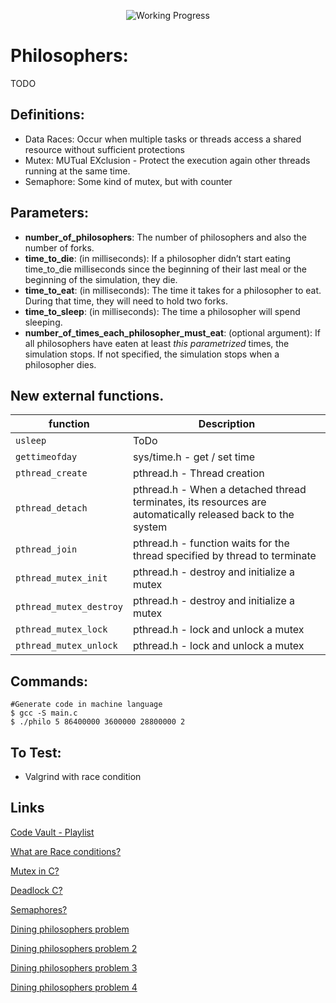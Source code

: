 
<div align="center">

<p align="center">
	<img src="https://i2.wp.com/www.aponia-dental-center.com/fachzahnarztliche-praxis/wp-content/uploads/2014/01/work-in-progress.png?fit=286%2C253" alt="Working Progress">
</p>

</div>


# Philosophers:
TODO



## Definitions:
* Data Races: Occur when multiple tasks or threads access a shared resource without sufficient protections
* Mutex: MUTual EXclusion - Protect the execution again other threads running at the same time.
* Semaphore: Some kind of mutex, but with counter

## Parameters:
* **number_of_philosophers**: The number of philosophers and also the number of forks.
* **time_to_die**: (in milliseconds): If a philosopher didn’t start eating time_to_die milliseconds since the beginning of their last meal or the beginning of the simulation, they die.
* **time_to_eat**: (in milliseconds): The time it takes for a philosopher to eat.
During that time, they will need to hold two forks.
* **time_to_sleep**: (in milliseconds): The time a philosopher will spend sleeping.
* **number_of_times_each_philosopher_must_eat**: (optional argument): If all philosophers have eaten at least _this parametrized_ times, the simulation stops. If not specified, the simulation stops when a
philosopher dies.



## New external functions.
| function | Description |
|-							|-		 |
|`usleep`					| ToDo
|`gettimeofday`				| sys/time.h - get / set time
|`pthread_create`			| pthread.h - Thread creation
|`pthread_detach`			| pthread.h - When a detached thread terminates, its resources are automatically released back to the system
|`pthread_join`				| pthread.h - function waits for the thread specified by thread to terminate
|`pthread_mutex_init`		| pthread.h - destroy and initialize a mutex
|`pthread_mutex_destroy`	| pthread.h - destroy and initialize a mutex
|`pthread_mutex_lock`		| pthread.h - lock and unlock a mutex
|`pthread_mutex_unlock`		| pthread.h - lock and unlock a mutex


## Commands:
```Shell
#Generate code in machine language
$ gcc -S main.c
$ ./philo 5	86400000 3600000 28800000 2
```

## To Test:
* Valgrind with race condition

## Links
[Code Vault - Playlist](https://www.youtube.com/watch?v=d9s_d28yJq0&list=PLfqABt5AS4FmuQf70psXrsMLEDQXNkLq2)

[What are Race conditions?](https://www.youtube.com/watch?v=FY9livorrJI)

[Mutex in C?](https://youtu.be/oq29KUy29iQ)

[Deadlock C?](https://youtu.be/LjWug2tvSBU)

[Semaphores?](https://youtu.be/YSn8_XdGH7c)

[Dining philosophers problem](https://youtu.be/FYUi-u7UWgw)

[Dining philosophers problem 2](https://en.wikipedia.org/wiki/Dining_philosophers_problem)

[Dining philosophers problem 3](https://www.ecb.torontomu.ca/~courses/coe518/Labs/lab4/lisi.edu-dining-Philosopherecture8.pdf)

[Dining philosophers problem 4](https://www.youtube.com/watch?v=knJ4MHWPIwk)



